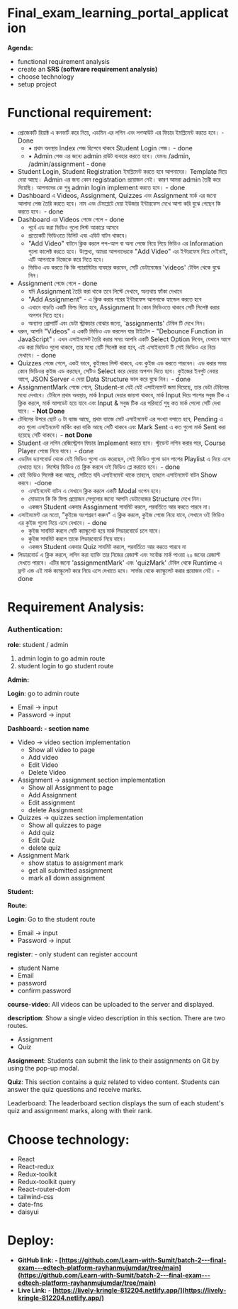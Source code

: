 # Final_exam_learning_portal_application

**Agenda:**

- functional requirement analysis
- create an **SRS (software requirement analysis)**
- choose technology
- setup project

# Functional requirement:

- প্রোজেকটি রিয়াক্ট এ কনভার্ট করে নিয়ে, এডমিন এর লগিন এবং লগআউট এর ফিচার ইমপ্লিমেন্ট করতে হবে। - Done
    - • প্রথম অবস্থায় Index পেজ হিসেবে থাকবে Student Login পেজ। - done
    - • Admin পেজ এর জন্যে admin রাউট ব্যবহার করতে হবে। যেমনঃ /admin, /admin/assignment - done
- Student Login, Student Registration ইমপ্লিমেন্ট করতে হবে আপনাদের। Template দিয়ে দেয়া আছে। Admin এর জন্য কোন registration প্রয়োজন নেই। কারণ আমরা admin তৈরী করে দিয়েছি। আপনাদের কে শুধু admin login implement করতে হবে। - done
- Dashboard এ Videos, Assignment, Quizzes এবং Assignment মার্ক এর জন্যে আলাদা পেজ তৈরি করতে হবে। নাম এবং টেমপ্লেটে দেয়া ইউজার ইন্টারফেস দেখে আশা করি বুঝে গেছেন কি করতে হবে। - done
- Dashboard এর Videos পেজে গেলে - done
    - পূর্বে এড করা ভিডিও গুলো লিস্ট আকারে আসবে
    - প্রত্যেকটি ভিডিওতে ডিলিট এবং এডিট বাটন থাকবে।
    - "Add Video" বাটনে ক্লিক করলে পপ-আপ বা অন্য পেজে নিয়ে গিয়ে ভিডিও এর Information গুলো কালেক্ট করতে হবে। উল্লেখ্য, আমরা আপনাদেরকে "Add Video" এর ইন্টারফেস দিয়ে দেইনাই, এটি আপনাকে নিজেকে করে নিতে হবে।
    - ভিডিও এড করতে কি কি প্যারামিটার ব্যবহার করবেন, সেটি ডেটাবেজের 'videos' টেবিল থেকে বুঝে নিন।
- Assignment পেজে গেলে - done
    - যদি Assignment তৈরি করা থাকে তবে লিস্টে দেখাবে, অন্যথায় ফাঁকা দেখাবে
    - "Add Assignment" - এ ক্লিক করার পরের ইন্টারফেস আপনাকে হ্যান্ডেল করতে হবে
    - এখানে বাড়তি একটি ফিল্ড দিতে হবে, Assignment টা কোন ভিডিওতে থাকবে সেটি সিলেক্ট করার অপশন দিতে হবে।
    - অন্যান্য প্রোপার্টি এবং ডেটা স্ট্রাকচার বোঝার জন্যে, 'assignments' টেবিল টি দেখে নিন।
- ধরুন, আপনি "Videos" এ একটি ভিডিও এড করলেন যার টাইটেল - "Debounce Function in JavaScript"। এখন এসাইনমেন্ট তৈরি করার সময় আপনি একটি Select Option দিবেন, যেখানে আগে এড করা ভিডিও গুলো থাকবে, তার মধ্যে যেটি সিলেক্ট করা হবে, এই এসাইনমেন্ট টি সেই ভিডিও এর নিচে দেখাবে। - done
- Quizzes পেজে গেলে, একই ভাবে, কুইজের লিস্ট থাকবে, এবং কুইজ এড করতে পারবেন। এড করার সময় কোন ভিডিওর কুইজ এড করছেন, সেটিও Select করে দেয়ার অপশন দিতে হবে। কুইজের ইনপুট নেবার আগে, JSON Server এ দেয়া Data Structure ভাল করে বুঝে নিন। - done
- AssignmentMark পেজে গেলে, Student-রা যেই যেই এসাইনমেন্ট জমা দিয়েছে, তার ডেটা টেবিলের মধ্যে দেখাবে। টেবিলে প্রথম অবস্থায়, মার্ক Input দেয়ার জায়গা থাকবে, মার্ক Input দিয়ে পাশের সবুজ টিক এ ক্লিক করলে, মার্ক আপডেট হয়ে যাবে এবং Input & সবুজ টিক এর পরিবর্তে শুধু কত মার্ক পেলো সেটি দেখা যাবে। - **Not Done**
- টেবিলের উপরে ছোট ৩ টা ব্যাজ আছে, প্রথম ব্যাজে মোট এসাইনমেন্ট এর সংখ্যা বসাতে হবে, Pending এ কত গুলো এসাইনমেন্ট মার্কিং করা বাকি আছে সেটি থাকবে এবং Mark Sent এ কত গুলো মার্ক Sent করা হয়েছে সেটি থাকবে। - **not Done**
- Student এর লগিন রেজিস্ট্রেশন ফিচার Implement করতে হবে। স্টুডেন্ট লগিন করার পরে, Course Player পেজে নিয়ে যাবে। - done
- এডমিন ড্যাশবোর্ড থেকে যেই ভিডিও গুলো এড করেছেন, সেই ভিডিও গুলো ডান পাশের Playlist এ নিয়ে এসে দেখাতে হবে। লিস্টের ভিডিও তে ক্লিক করলে ওই ভিডিও প্লে করাতে হবে। - done
- যেই ভিডিও সিলেক্ট করা আছে, সেটিতে যদি এসাইনমেন্ট থাকে তাহলে, তাহলে এসাইনমেন্ট বাটন Show করবে। -done
    - এসাইনমেন্ট বাটন এ সেখানে ক্লিক করলে একটি Modal ওপেন হবে।
    - মোডালে কি কি ফিল্ড প্রয়োজন সেগুলোর জন্যে আপনি ডেটাবেজের Structure দেখে নিন।
    - একজন Student একবার Assginment সাবমিট করলে, পরবর্তিতে আর করতে পারবে না।
- এসাইনমেন্ট এর মতো, "কুইজে অংশগ্রহণ করুন" এ ক্লিক করলে, কুইজ পেজে নিয়ে যাবে, সেখানে ওই ভিডিও এর কুইজ গুলো নিয়ে এসে দেখাবে। - done
    - কুইজ সাবমিট করলে সেটি ক্যাল্কুলেট হয়ে মার্ক লিডারবোর্ডে চলে যাবে।
    - কুইজ সাবমিট করলে তাকে লিডারবোর্ডে নিয়ে যাবে।
    - একজন Student একবার Quiz সাবমিট করলে, পরবর্তিতে আর করতে পারবে না
- লিডারবোর্ড এ ক্লিক করলে, লগিন করা ব্যাক্তি তার নিজের রেজাল্ট এবং সর্বোচ্চ মার্ক পাওয়া ২০ জনের রেজাল্ট দেখতে পারবে। এটির জন্যে 'assignmentMark' এবং 'quizMark' টেবিল থেকে Runtime এ ফ্রন্ট এন্ড এই মার্ক ক্যাল্কুলেট করে নিয়ে এসে দেখাতে হবে। সার্ভার থেকে ক্যাল্কুলেট করার প্রয়োজন নেই। - done

# Requirement Analysis:

### Authentication:

**role**: student / admin 

1. admin login to go admin route
2. student login to go student route

************Admin:************

**Login**: go to admin route 

- Email → input
- Password → input

**Dashboard: - section name**

- Video → video section implementation
    - Show all video to page
    - Add video
    - Edit Video
    - Delete Video
- Assignment → assignment section implementation
    - Show all Assignment to page
    - Add Assignment
    - Edit assignment
    - delete Assignment
- Quizzes → quizzes section implementation
    - Show all quizzes to page
    - Add quiz
    - Edit Quiz
    - delete quiz
- Assignment Mark
    - show status to assignment mark
    - get all submitted assignment
    - mark all down assignment

****************Student:****************

**Route:**

**Login**: Go to the student route

- Email → input
- Password → input

**register**: - only student can register account

- student Name
- Email
- password
- confirm password

**course-video**: All videos can be uploaded to the server and displayed.

**description**: Show a single video description in this section. There are two routes.

- Assignment
- Quiz

**Assignment**: Students can submit the link to their assignments on Git by using the pop-up modal.

**Quiz**: This section contains a quiz related to video content. Students can answer the quiz questions and receive marks.

Leaderboard: The leaderboard section displays the sum of each student's quiz and assignment marks, along with their rank.

# Choose technology:

- React
- React-redux
- Redux-toolkit
- Redux-toolkit query
- React-router-dom
- tailwind-css
- date-fns
- daisyui

# Deploy:

- **GitHub link: - [https://github.com/Learn-with-Sumit/batch-2---final-exam---edtech-platform-rayhanmujumdar/tree/main](https://github.com/Learn-with-Sumit/batch-2---final-exam---edtech-platform-rayhanmujumdar/tree/main)**
- **Live Link: - [https://lively-kringle-812204.netlify.app/](https://lively-kringle-812204.netlify.app/)**
